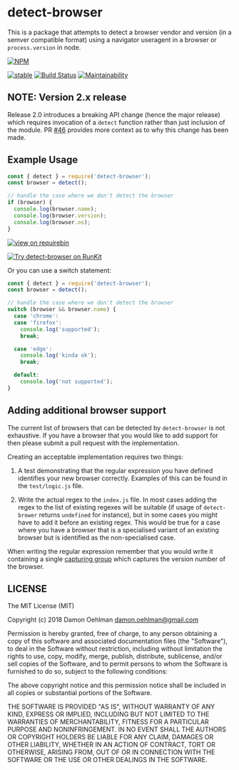 # detect-browser

This is a package that attempts to detect a browser vendor and version (in
a semver compatible format) using a navigator useragent in a browser or
`process.version` in node.

[![NPM](https://nodei.co/npm/detect-browser.png)](https://nodei.co/npm/detect-browser/)

[![stable](https://img.shields.io/badge/stability-stable-green.svg)](https://github.com/dominictarr/stability#stable) [![Build Status](https://api.travis-ci.org/DamonOehlman/detect-browser.svg?branch=master)](https://travis-ci.org/DamonOehlman/detect-browser) [![Maintainability](https://api.codeclimate.com/v1/badges/84947fce3f3b06da69d0/maintainability)](https://codeclimate.com/github/DamonOehlman/detect-browser/maintainability)

## NOTE: Version 2.x release

Release 2.0 introduces a breaking API change (hence the major release)
which requires invocation of a `detect` function rather than just inclusion of
the module. PR [#46](https://github.com/DamonOehlman/detect-browser/pull/46)
provides more context as to why this change has been made.

## Example Usage

```js
const { detect } = require('detect-browser');
const browser = detect();

// handle the case where we don't detect the browser
if (browser) {
  console.log(browser.name);
  console.log(browser.version);
  console.log(browser.os);
}
```

[![view on requirebin](http://requirebin.com/badge.png)](http://requirebin.com/?gist=DamonOehlman/a96b45bc4614b23671eac8721b781deb)

[![Try detect-browser on RunKit](https://badge.runkitcdn.com/detect-browser.svg)](https://runkit.com/damonoehlman/detect-browser-node-example)

Or you can use a switch statement:

```js
const { detect } = require('detect-browser');
const browser = detect();

// handle the case where we don't detect the browser
switch (browser && browser.name) {
  case 'chrome':
  case 'firefox':
    console.log('supported');
    break;

  case 'edge':
    console.log('kinda ok');
    break;

  default:
    console.log('not supported');
}
```

## Adding additional browser support

The current list of browsers that can be detected by `detect-browser` is
not exhaustive. If you have a browser that you would like to add support for
then please submit a pull request with the implementation.

Creating an acceptable implementation requires two things:

1. A test demonstrating that the regular expression you have defined identifies
your new browser correctly. Examples of this can be found in the
`test/logic.js` file.


2)  Write the actual regex to the `index.js` file. In most cases adding
    the regex to the list of existing regexes will be suitable (if usage of `detect-brower`
    returns `undefined` for instance), but in some cases you might have to add it before
    an existing regex. This would be true for a case where you have a browser that
    is a specialised variant of an existing browser but is identified as the
    non-specialised case.

When writing the regular expression remember that you would write it containing a
single [capturing group](https://regexone.com/lesson/capturing_groups) which
captures the version number of the browser.

## LICENSE

The MIT License (MIT)

Copyright (c) 2018 Damon Oehlman <damon.oehlman@gmail.com>

Permission is hereby granted, free of charge, to any person obtaining a copy
of this software and associated documentation files (the "Software"), to deal
in the Software without restriction, including without limitation the rights
to use, copy, modify, merge, publish, distribute, sublicense, and/or sell
copies of the Software, and to permit persons to whom the Software is
furnished to do so, subject to the following conditions:

The above copyright notice and this permission notice shall be included in all
copies or substantial portions of the Software.

THE SOFTWARE IS PROVIDED "AS IS", WITHOUT WARRANTY OF ANY KIND, EXPRESS OR
IMPLIED, INCLUDING BUT NOT LIMITED TO THE WARRANTIES OF MERCHANTABILITY,
FITNESS FOR A PARTICULAR PURPOSE AND NONINFRINGEMENT. IN NO EVENT SHALL THE
AUTHORS OR COPYRIGHT HOLDERS BE LIABLE FOR ANY CLAIM, DAMAGES OR OTHER
LIABILITY, WHETHER IN AN ACTION OF CONTRACT, TORT OR OTHERWISE, ARISING FROM,
OUT OF OR IN CONNECTION WITH THE SOFTWARE OR THE USE OR OTHER DEALINGS IN THE
SOFTWARE.


